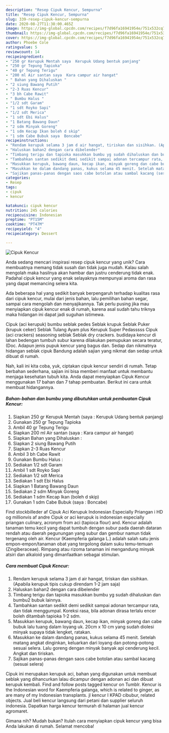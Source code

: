 ```yaml
---
description: "Resep Cipuk Kencur, Sempurna"
title: "Resep Cipuk Kencur, Sempurna"
slug: 339-resep-cipuk-kencur-sempurna
date: 2020-08-27T11:38:00.465Z
image: https://img-global.cpcdn.com/recipes/f7d96fa16941954e/751x532cq70/cipuk-kencur-foto-resep-utama.jpg
thumbnail: https://img-global.cpcdn.com/recipes/f7d96fa16941954e/751x532cq70/cipuk-kencur-foto-resep-utama.jpg
cover: https://img-global.cpcdn.com/recipes/f7d96fa16941954e/751x532cq70/cipuk-kencur-foto-resep-utama.jpg
author: Phoebe Cole
ratingvalue: 5
reviewcount: 14
recipeingredient:
- "250 gr Kerupuk Mentah saya  Kerupuk Udang bentuk panjang"
- "250 gr Tepung Tapioka"
- "40 gr Tepung Terigu"
- "200 ml Air santan saya  Kara campur air hangat"
- " Bahan yang Dihaluskan "
- "2 siung Bawang Putih"
- "2-3 Ruas Kencur"
- "3 bh Cabe Rawit"
- " Bumbu Halus "
- "1/2 sdt Garam"
- "1 sdt Royko Sapi"
- "1/2 sdt Merica"
- "1 sdt Ebi Halus"
- "1 Batang Bawang Daun"
- "2 sdm Minyak Goreng"
- "1 sdm Kecap Ikan boleh d skip"
- "1 sdm Cabe Bubuk saya  Boncabe"
recipeinstructions:
- "Rendam kerupuk selama 3 jam d air hangat, tiriskan dan sisihkan. (Apabila kerupuk tipis cukup direndam 1-2 jam saja)"
- "Haluskan bahan2 dengan cara dibelender"
- "Timbang terigu dan tapioka masukkan bumbu yg sudah dihaluskan dan bumbu2 bubuk lainnya."
- "Tambahkan santan sedikit demi sedikit sampai adonan tercampur rata, dan tidak menggumpal. Koreksi rasa, bila adonan dirasa terlalu encer boleh ditambah tapioka 1-2 sdm."
- "Masukkan kerupuk, bawang daun, kecap ikan, minyak goreng dan cabe bubuk lalu tuang dalam loyang uk. 20cm x 10 cm yang sudah diolesi minyak supaya tidak lengket, ratakan."
- "Masukkan ke dalam dandang panas, kukus selama 45 menit. Setelah matang angkat dinginkan, keluarkan dari loyang dan potong-potong sesuai selera. Lalu goreng dengan minyak banyak api cenderung kecil. Angkat dan tiriskan."
- "Sajikan panas-panas dengan saos cabe botolan atau sambal kacang (sesuai selera)"
categories:
- Resep
tags:
- cipuk
- kencur

katakunci: cipuk kencur 
nutrition: 245 calories
recipecuisine: Indonesian
preptime: "PT15M"
cooktime: "PT47M"
recipeyield: "4"
recipecategory: Dessert

---
```



![Cipuk Kencur](https://img-global.cpcdn.com/recipes/f7d96fa16941954e/751x532cq70/cipuk-kencur-foto-resep-utama.jpg)

Anda sedang mencari inspirasi resep cipuk kencur yang unik? Cara membuatnya memang tidak susah dan tidak juga mudah. Kalau salah mengolah maka hasilnya akan hambar dan justru cenderung tidak enak. Padahal cipuk kencur yang enak selayaknya mempunyai aroma dan rasa yang dapat memancing selera kita.

Ada beberapa hal yang sedikit banyak berpengaruh terhadap kualitas rasa dari cipuk kencur, mulai dari jenis bahan, lalu pemilihan bahan segar, sampai cara mengolah dan menyajikannya. Tak perlu pusing jika mau menyiapkan cipuk kencur enak di rumah, karena asal sudah tahu triknya maka hidangan ini dapat jadi suguhan istimewa.

Cipuk (aci kerupuk) bumbu seblak pedes Seblak krupuk Seblak Puker (krupuk ceker) Seblak Tulang Ayam plus Kerupuk Super Pedasssss Cipuk (aci crackers) seasoning seblak Seblak dry crackers. budidaya kencur di lahan bedengan tumbuh subur karena dilakukan pemupukan secara teratur, (Doc. Adapun jenis pupuk kencur yang bagus dan. Sedap dan nikmatnya hidangan seblak cipuk Bandung adalah sajian yang nikmat dan sedap untuk dibuat di rumah.


Nah, kali ini kita coba, yuk, ciptakan cipuk kencur sendiri di rumah. Tetap berbahan sederhana, sajian ini bisa memberi manfaat untuk membantu menjaga kesehatan tubuh kita. Anda dapat menyiapkan Cipuk Kencur menggunakan 17 bahan dan 7 tahap pembuatan. Berikut ini cara untuk membuat hidangannya.

<!--inarticleads1-->

##### Bahan-bahan dan bumbu yang dibutuhkan untuk pembuatan Cipuk Kencur:

1. Siapkan 250 gr Kerupuk Mentah (saya : Kerupuk Udang bentuk panjang)
1. Gunakan 250 gr Tepung Tapioka
1. Ambil 40 gr Tepung Terigu
1. Siapkan 200 ml Air santan (saya : Kara campur air hangat)
1. Siapkan  Bahan yang Dihaluskan :
1. Siapkan 2 siung Bawang Putih
1. Siapkan 2-3 Ruas Kencur
1. Ambil 3 bh Cabe Rawit
1. Gunakan  Bumbu Halus :
1. Sediakan 1/2 sdt Garam
1. Ambil 1 sdt Royko Sapi
1. Sediakan 1/2 sdt Merica
1. Sediakan 1 sdt Ebi Halus
1. Siapkan 1 Batang Bawang Daun
1. Sediakan 2 sdm Minyak Goreng
1. Sediakan 1 sdm Kecap Ikan (boleh d skip)
1. Gunakan 1 sdm Cabe Bubuk (saya : Boncabe)


Find stockbilleder af Cipuk Aci Kerupuk Indonesian Especially Priangan i HD og millionvis af andre Cipuk or aci kerupuk is indonesian especially priangan culinary, acronym from aci (tapioca flour) and. Kencur adalah tanaman temu kecil yang dapat tumbuh dengan subur pada daerah dataran rendah atau daerah pegunungan yang subur dan gembur namun tidak tergenang oleh air. Kencur (Kaempferia galanga L.) adalah salah satu jenis empon-empon/tanaman obat yang tergolong dalam suku temu-temuan (Zingiberaceae). Rimpang atau rizoma tanaman ini mengandung minyak atsiri dan alkaloid yang dimanfaatkan sebagai stimulan. 

<!--inarticleads2-->

##### Cara membuat Cipuk Kencur:

1. Rendam kerupuk selama 3 jam d air hangat, tiriskan dan sisihkan. (Apabila kerupuk tipis cukup direndam 1-2 jam saja)
1. Haluskan bahan2 dengan cara dibelender
1. Timbang terigu dan tapioka masukkan bumbu yg sudah dihaluskan dan bumbu2 bubuk lainnya.
1. Tambahkan santan sedikit demi sedikit sampai adonan tercampur rata, dan tidak menggumpal. Koreksi rasa, bila adonan dirasa terlalu encer boleh ditambah tapioka 1-2 sdm.
1. Masukkan kerupuk, bawang daun, kecap ikan, minyak goreng dan cabe bubuk lalu tuang dalam loyang uk. 20cm x 10 cm yang sudah diolesi minyak supaya tidak lengket, ratakan.
1. Masukkan ke dalam dandang panas, kukus selama 45 menit. Setelah matang angkat dinginkan, keluarkan dari loyang dan potong-potong sesuai selera. Lalu goreng dengan minyak banyak api cenderung kecil. Angkat dan tiriskan.
1. Sajikan panas-panas dengan saos cabe botolan atau sambal kacang (sesuai selera)


Cipuk ini merupakan kerupuk aci, bahan yang digunakan untuk membuat seblak yang dihancurkan lalau dicampur dengan adonan aci dan dibuat kerupuk kembali. Find and follow posts tagged kencur on Tumblr. Kencur is the Indonesian word for Kaempferia galanga, which is related to ginger, as are many of my Indonesian transplants. jl kencur I KPAD cibubur, related objects. Jual beli kencur langsung dari petani dan supplier seluruh indonesia. Dapatkan harga kencur termurah di halaman jual kencur agromaret. 

Gimana nih? Mudah bukan? Itulah cara menyiapkan cipuk kencur yang bisa Anda lakukan di rumah. Selamat mencoba!
